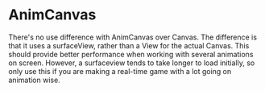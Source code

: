 # AnimCanvas #

There's no use difference with AnimCanvas over Canvas. The difference is that it uses a surfaceView, rather than a View for the actual Canvas. This should provide better performance when working with several animations on screen. However, a surfaceview tends to take longer to load initially, so only use this if you are making a real-time game with a lot going on animation wise.